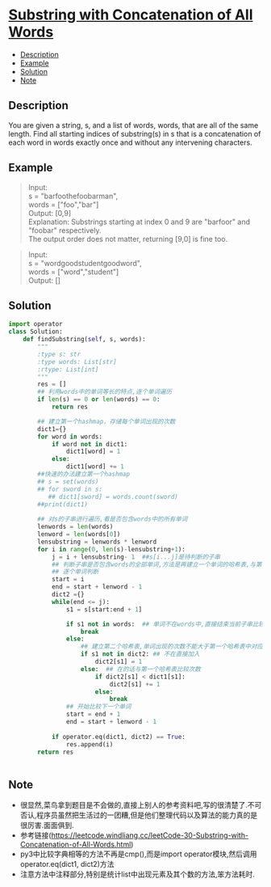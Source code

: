 # [Substring with Concatenation of All Words](https://leetcode.com/problems/substring-with-concatenation-of-all-words/description/)

<!-- GFM-TOC -->
* <a href="#Description">Description</a>
* <a href="#Example">Example</a>
* <a href="#Solution">Solution</a>
* <a href="#Note">Note</a>
<!-- GFM-TOC -->


## <a name="Description">Description</a>
>
You are given a string, s, and a list of words, words, that are all of the same length. 
Find all starting indices of substring(s) in s that is a concatenation of each word in words exactly once and without any intervening characters.</br>

## <a name="Example">Example</a>
>Input:</br>
s = "barfoothefoobarman",</br>
words = ["foo","bar"]</br>
Output: [0,9]</br>
Explanation: Substrings starting at index 0 and 9 are "barfoor" and "foobar" respectively.</br>
The output order does not matter, returning [9,0] is fine too.</br>

>Input:</br>
s = "wordgoodstudentgoodword",</br>
words = ["word","student"]</br>
Output: []</br>

## <a name="Solution">Solution</a>
```python
import operator
class Solution:
    def findSubstring(self, s, words):
        """
        :type s: str
        :type words: List[str]
        :rtype: List[int]
        """
        res = []
        ## 利用words中的单词等长的特点,逐个单词遍历
        if len(s) == 0 or len(words) == 0:
            return res

        ## 建立第一个hashmap，存储每个单词出现的次数
        dict1={}
        for word in words:
            if word not in dict1:
                dict1[word] = 1
            else:
                dict1[word] += 1
        ##快速的办法建立第一个hashmap
        ## s = set(words)
        ## for sword in s:
           ## dict1[sword] = words.count(sword)
        ##print(dict1)
        
        ## 对s的子串进行遍历,看是否包含words中的所有单词
        lenwords = len(words)
        lenword = len(words[0])
        lensubstring = lenwords * lenword
        for i in range(0, len(s)-lensubstring+1):
            j = i + lensubstring- 1  ##s[i...j]是待判断的子串
            ## 判断子串是否包含words的全部单词,方法是再建立一个单词的哈希表,与第一个哈希表比较
            ## 逐个单词判断
            start = i
            end = start + lenword - 1
            dict2 ={}
            while(end <= j):
                s1 = s[start:end + 1]

                if s1 not in words:  ## 单词不在words中,直接结束当前子串比较，继续比较下一个子串
                    break
                else:
                    ## 建立第二个哈希表,单词出现的次数不能大于第一个哈希表中对应单词出现的次数
                    if s1 not in dict2: ## 不在直接加入
                        dict2[s1] = 1
                    else:  ## 在的话与第一个哈希表比较次数
                        if dict2[s1] < dict1[s1]:
                            dict2[s1] += 1
                        else:
                            break
                ## 开始比较下一个单词
                start = end + 1
                end = start + lenword - 1
            
            if operator.eq(dict1, dict2) == True:
                res.append(i)
        return res
    
 ```
 
## <a name="Note">Note</a>
* 很显然,菜鸟拿到题目是不会做的,直接上别人的参考资料吧,写的很清楚了.不可否认,程序员虽然把生活过的一团糟,但是他们整理代码以及算法的能力真的是很厉害.面面俱到.
* 参考链接(https://leetcode.windliang.cc/leetCode-30-Substring-with-Concatenation-of-All-Words.html)
* py3中比较字典相等的方法不再是cmp(),而是import operator模块,然后调用operator.eq(dict1, dict2)方法
* 注意方法中注释部分,特别是统计list中出现元素及其个数的方法,笨方法耗时.




